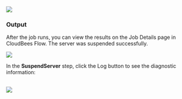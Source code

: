 <br />
<img src="../../plugins/EC-WebLogic/images/SuspendServer/EC-WLSSuspendServer2.png" />

<h3>Output</h3>
<p>After the job runs, you can view the results on the Job Details page in CloudBees Flow. The server was suspended
successfully.</p>
<img src="../../plugins/EC-WebLogic/images/SuspendServer/EC-WLSSuspendServer3.png" />
<p>In the <b>SuspendServer</b> step, click the Log button to see the diagnostic information:</p>
<br />
<img src="../../plugins/EC-WebLogic/images/SuspendServer/EC-WLSSuspendServer4.png" />
